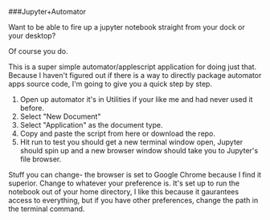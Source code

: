 ###Jupyter+Automator  

Want to be able to fire up a jupyter notebook straight from your dock or your desktop?  

Of course you do.  

This is a super simple automator/applescript application for doing just that.  Because I haven't figured out if there is a way to directly package automator apps source code, I'm going to give you a quick step by step.


1. Open up automator it's in Utilities if your like me and had never used it before.
2. Select "New Document"
3. Select "Application" as the document type.
4. Copy and paste the script from here or download the repo.
5. Hit run to test  you should get a new terminal window open, Jupyter should spin up and a new browser window should take you to Jupyter's file browser.

Stuff you can change-  the browser is set to Google Chrome because I find it superior.  Change to whatever your preference is.  It's set up to run the notebook out of your home directory, I like this because it gaurantees access to everything,  but if you have other preferences, change the path in the terminal command.  

